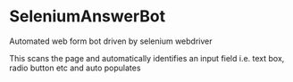 # SeleniumAnswerBot

Automated web form bot driven by selenium webdriver

This scans the page and automatically identifies an input field i.e. text box, radio button etc and auto populates

